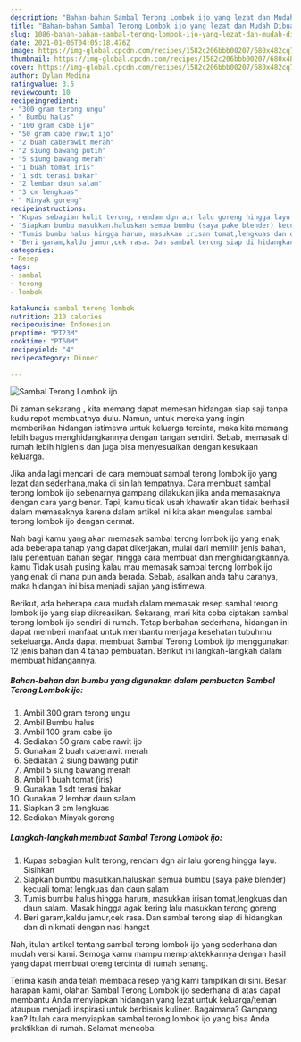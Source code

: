 ```yaml
---
description: "Bahan-bahan Sambal Terong Lombok ijo yang lezat dan Mudah Dibuat"
title: "Bahan-bahan Sambal Terong Lombok ijo yang lezat dan Mudah Dibuat"
slug: 1086-bahan-bahan-sambal-terong-lombok-ijo-yang-lezat-dan-mudah-dibuat
date: 2021-01-06T04:05:18.476Z
image: https://img-global.cpcdn.com/recipes/1582c206bbb00207/680x482cq70/sambal-terong-lombok-ijo-foto-resep-utama.jpg
thumbnail: https://img-global.cpcdn.com/recipes/1582c206bbb00207/680x482cq70/sambal-terong-lombok-ijo-foto-resep-utama.jpg
cover: https://img-global.cpcdn.com/recipes/1582c206bbb00207/680x482cq70/sambal-terong-lombok-ijo-foto-resep-utama.jpg
author: Dylan Medina
ratingvalue: 3.5
reviewcount: 10
recipeingredient:
- "300 gram terong ungu"
- " Bumbu halus"
- "100 gram cabe ijo"
- "50 gram cabe rawit ijo"
- "2 buah caberawit merah"
- "2 siung bawang putih"
- "5 siung bawang merah"
- "1 buah tomat iris"
- "1 sdt terasi bakar"
- "2 lembar daun salam"
- "3 cm lengkuas"
- " Minyak goreng"
recipeinstructions:
- "Kupas sebagian kulit terong, rendam dgn air lalu goreng hingga layu. Sisihkan"
- "Siapkan bumbu masukkan.haluskan semua bumbu (saya pake blender) kecuali tomat lengkuas dan daun salam"
- "Tumis bumbu halus hingga harum, masukkan irisan tomat,lengkuas dan daun salam. Masak hingga agak kering lalu masukkan terong goreng"
- "Beri garam,kaldu jamur,cek rasa. Dan sambal terong siap di hidangkan dan di nikmati dengan nasi hangat"
categories:
- Resep
tags:
- sambal
- terong
- lombok

katakunci: sambal terong lombok 
nutrition: 210 calories
recipecuisine: Indonesian
preptime: "PT23M"
cooktime: "PT60M"
recipeyield: "4"
recipecategory: Dinner

---
```



![Sambal Terong Lombok ijo](https://img-global.cpcdn.com/recipes/1582c206bbb00207/680x482cq70/sambal-terong-lombok-ijo-foto-resep-utama.jpg)

Di zaman  sekarang , kita memang dapat memesan hidangan siap saji tanpa kudu repot membuatnya dulu. Namun, untuk mereka yang ingin memberikan hidangan istimewa untuk keluarga tercinta, maka kita memang lebih bagus menghidangkannya dengan tangan sendiri. Sebab, memasak di rumah lebih higienis dan juga bisa menyesuaikan dengan kesukaan keluarga.

Jika anda lagi mencari ide cara membuat sambal terong lombok ijo yang lezat dan sederhana,maka di sinilah tempatnya. Cara membuat sambal terong lombok ijo  sebenarnya gampang dilakukan jika anda memasaknya dengan cara yang benar. Tapi, kamu tidak usah khawatir akan tidak berhasil dalam memasaknya 
karena dalam artikel ini kita akan mengulas sambal terong lombok ijo dengan cermat.  



Nah bagi kamu yang akan memasak sambal terong lombok ijo yang enak, ada beberapa tahap yang dapat dikerjakan, mulai dari memilih jenis bahan, lalu penentuan bahan segar, hingga cara membuat dan menghidangkannya. kamu Tidak usah pusing kalau mau memasak sambal terong lombok ijo yang enak di mana pun anda berada. Sebab, asalkan anda  tahu caranya, maka hidangan ini bisa menjadi sajian yang istimewa.

Berikut, ada beberapa cara mudah dalam memasak resep sambal terong lombok ijo yang siap dikreasikan. Sekarang, mari kita coba ciptakan sambal terong lombok ijo sendiri di rumah. Tetap berbahan sederhana, hidangan ini dapat memberi manfaat untuk membantu menjaga kesehatan tubuhmu sekeluarga. Anda dapat membuat Sambal Terong Lombok ijo menggunakan 12 jenis bahan dan 4 tahap pembuatan. Berikut ini langkah-langkah dalam membuat hidangannya.

<!--inarticleads1-->

##### Bahan-bahan dan bumbu yang digunakan dalam pembuatan Sambal Terong Lombok ijo:

1. Ambil 300 gram terong ungu
1. Ambil  Bumbu halus
1. Ambil 100 gram cabe ijo
1. Sediakan 50 gram cabe rawit ijo
1. Gunakan 2 buah caberawit merah
1. Sediakan 2 siung bawang putih
1. Ambil 5 siung bawang merah
1. Ambil 1 buah tomat (iris)
1. Gunakan 1 sdt terasi bakar
1. Gunakan 2 lembar daun salam
1. Siapkan 3 cm lengkuas
1. Sediakan  Minyak goreng




<!--inarticleads2-->

##### Langkah-langkah membuat Sambal Terong Lombok ijo:

1. Kupas sebagian kulit terong, rendam dgn air lalu goreng hingga layu. Sisihkan
1. Siapkan bumbu masukkan.haluskan semua bumbu (saya pake blender) kecuali tomat lengkuas dan daun salam
1. Tumis bumbu halus hingga harum, masukkan irisan tomat,lengkuas dan daun salam. Masak hingga agak kering lalu masukkan terong goreng
1. Beri garam,kaldu jamur,cek rasa. Dan sambal terong siap di hidangkan dan di nikmati dengan nasi hangat




Nah, itulah artikel tentang  sambal terong lombok ijo  yang sederhana dan mudah versi kami. Semoga kamu mampu mempraktekkannya dengan hasil yang dapat membuat oreng tercinta di rumah senang. 

Terima kasih anda telah membaca resep yang kami tampilkan di sini. Besar harapan kami, olahan  Sambal Terong Lombok ijo sederhana di atas dapat membantu Anda menyiapkan hidangan yang lezat untuk keluarga/teman ataupun menjadi inspirasi untuk berbisnis kuliner. Bagaimana? Gampang kan? Itulah cara menyiapkan sambal terong lombok ijo yang bisa Anda praktikkan di rumah. Selamat mencoba!

